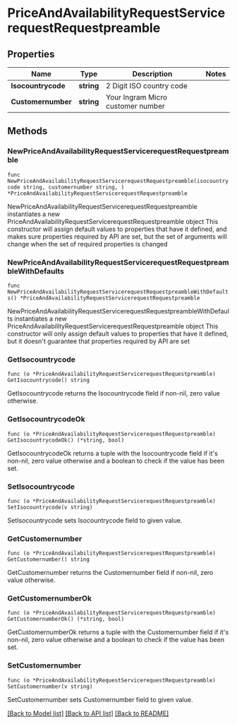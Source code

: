 # PriceAndAvailabilityRequestServicerequestRequestpreamble

## Properties

Name | Type | Description | Notes
------------ | ------------- | ------------- | -------------
**Isocountrycode** | **string** | 2 Digit ISO country code | 
**Customernumber** | **string** | Your Ingram Micro customer number | 

## Methods

### NewPriceAndAvailabilityRequestServicerequestRequestpreamble

`func NewPriceAndAvailabilityRequestServicerequestRequestpreamble(isocountrycode string, customernumber string, ) *PriceAndAvailabilityRequestServicerequestRequestpreamble`

NewPriceAndAvailabilityRequestServicerequestRequestpreamble instantiates a new PriceAndAvailabilityRequestServicerequestRequestpreamble object
This constructor will assign default values to properties that have it defined,
and makes sure properties required by API are set, but the set of arguments
will change when the set of required properties is changed

### NewPriceAndAvailabilityRequestServicerequestRequestpreambleWithDefaults

`func NewPriceAndAvailabilityRequestServicerequestRequestpreambleWithDefaults() *PriceAndAvailabilityRequestServicerequestRequestpreamble`

NewPriceAndAvailabilityRequestServicerequestRequestpreambleWithDefaults instantiates a new PriceAndAvailabilityRequestServicerequestRequestpreamble object
This constructor will only assign default values to properties that have it defined,
but it doesn't guarantee that properties required by API are set

### GetIsocountrycode

`func (o *PriceAndAvailabilityRequestServicerequestRequestpreamble) GetIsocountrycode() string`

GetIsocountrycode returns the Isocountrycode field if non-nil, zero value otherwise.

### GetIsocountrycodeOk

`func (o *PriceAndAvailabilityRequestServicerequestRequestpreamble) GetIsocountrycodeOk() (*string, bool)`

GetIsocountrycodeOk returns a tuple with the Isocountrycode field if it's non-nil, zero value otherwise
and a boolean to check if the value has been set.

### SetIsocountrycode

`func (o *PriceAndAvailabilityRequestServicerequestRequestpreamble) SetIsocountrycode(v string)`

SetIsocountrycode sets Isocountrycode field to given value.


### GetCustomernumber

`func (o *PriceAndAvailabilityRequestServicerequestRequestpreamble) GetCustomernumber() string`

GetCustomernumber returns the Customernumber field if non-nil, zero value otherwise.

### GetCustomernumberOk

`func (o *PriceAndAvailabilityRequestServicerequestRequestpreamble) GetCustomernumberOk() (*string, bool)`

GetCustomernumberOk returns a tuple with the Customernumber field if it's non-nil, zero value otherwise
and a boolean to check if the value has been set.

### SetCustomernumber

`func (o *PriceAndAvailabilityRequestServicerequestRequestpreamble) SetCustomernumber(v string)`

SetCustomernumber sets Customernumber field to given value.



[[Back to Model list]](../README.md#documentation-for-models) [[Back to API list]](../README.md#documentation-for-api-endpoints) [[Back to README]](../README.md)


